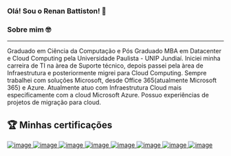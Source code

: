 ### Olá! Sou o Renan Battiston! 👋


### Sobre mim 🤓 
____________________________________________________________________________________________________________________
Graduado em Ciência da Computação e Pós Graduado MBA em Datacenter e Cloud Computing pela Universidade Paulista - 
UNIP Jundiaí. Iniciei minha carreira de TI na àrea de Suporte técnico, depois passei pela àrea de Infraestrutura e posteriormente migrei para Cloud Computing. Sempre trabalhei com soluções Microsoft, desde Office 365(atualmente Microsoft 365) e Azure. Atualmente atuo com Infraestrutura Cloud mais especificamente com a cloud Microsoft Azure. Possuo experiências de projetos de migração para cloud.


## 🏆 Minhas certificações

<a href="https://www.credly.com/earner/earned/badge/c12400cd-8b1a-4359-b55c-ac65f3f5996d"> ![image](https://user-images.githubusercontent.com/122320728/213888717-77e804fd-60a8-45dc-ad21-54cf98fad4e4.png) 
</a>
<a href="https://www.credly.com/earner/earned/badge/40ff366e-cb2f-47e7-8242-4c5d34763a43"> ![image](https://user-images.githubusercontent.com/122320728/213888986-ccf337e9-df04-481e-b529-b267208153b7.png)
</a>
<a href="https://www.credly.com/earner/earned/badge/449953db-c0d5-43e4-8b39-d345348f40c2"> ![image](https://user-images.githubusercontent.com/122320728/213889133-b71aefb4-d9cb-4fe2-aa2f-5c485759cd43.png)
</a>
<a href="https://www.credly.com/earner/earned/badge/7f84df9d-8359-4760-a874-45aebab14514"> ![image](https://user-images.githubusercontent.com/122320728/213889164-a84353c8-c2c4-4f3a-a1ba-950c8ae22746.png)
</a>
<a href="https://www.credly.com/earner/earned/badge/7586dacd-b9ec-4aec-9b5a-2394392f2c60"> ![image](https://user-images.githubusercontent.com/122320728/213889212-09049b92-1532-4893-a91f-adc896ebd13e.png)
</a>
<a href="https://www.credly.com/earner/earned/badge/7626036a-5d8f-4689-9140-6ad998b96304"> ![image](https://user-images.githubusercontent.com/122320728/213889236-9a5af778-b18f-4428-bd34-0bfe7644b163.png)
</a>
<a href="https://www.credly.com/earner/earned/badge/bd31359c-007c-4670-9bc6-60352a0569e6"> ![image](https://user-images.githubusercontent.com/122320728/213889257-78ffebfd-7bcb-4752-b392-10686da2ccd3.png)
</a>
<a href="https://www.credly.com/earner/earned/badge/076c04d3-001a-4ab0-9636-951f4f289981"> ![image](https://user-images.githubusercontent.com/122320728/213889277-c98700ab-2de7-4ce8-9f35-5766e971ec26.png)
</a>




<!--
**renanbattiston/renanbattiston** is a ✨ _special_ ✨ repository because its `README.md` (this file) appears on your GitHub profile.

Here are some ideas to get you started:

- 🔭 I’m currently working on ...
- 🌱 I’m currently learning ...
- 👯 I’m looking to collaborate on ...
- 🤔 I’m looking for help with ...
- 💬 Ask me about ...
- 📫 How to reach me: ...
- 😄 Pronouns: ...
- ⚡ Fun fact: ...
-->
